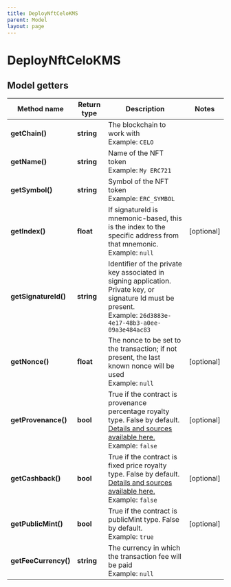 ```yaml
---
title: DeployNftCeloKMS
parent: Model
layout: page
---
```


# DeployNftCeloKMS

## Model getters

Method name | Return type | Description | Notes
------------ | ------------- | ------------- | -------------
**getChain()** | **string** | The blockchain to work with <br>Example: `CELO` |
**getName()** | **string** | Name of the NFT token <br>Example: `My ERC721` |
**getSymbol()** | **string** | Symbol of the NFT token <br>Example: `ERC_SYMBOL` |
**getIndex()** | **float** | If signatureId is mnemonic-based, this is the index to the specific address from that mnemonic. <br>Example: `null` | [optional]
**getSignatureId()** | **string** | Identifier of the private key associated in signing application. Private key, or signature Id must be present. <br>Example: `26d3883e-4e17-48b3-a0ee-09a3e484ac83` |
**getNonce()** | **float** | The nonce to be set to the transaction; if not present, the last known nonce will be used <br>Example: `null` | [optional]
**getProvenance()** | **bool** | True if the contract is provenance percentage royalty type. False by default. <a href="https://github.com/tatumio/smart-contracts" target="_blank">Details and sources available here.</a> <br>Example: `false` | [optional]
**getCashback()** | **bool** | True if the contract is fixed price royalty type. False by default. <a href="https://github.com/tatumio/smart-contracts" target="_blank">Details and sources available here.</a> <br>Example: `false` | [optional]
**getPublicMint()** | **bool** | True if the contract is publicMint type. False by default. <br>Example: `true` | [optional]
**getFeeCurrency()** | **string** | The currency in which the transaction fee will be paid <br>Example: `null` |

